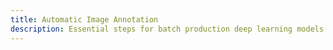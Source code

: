 ```yaml
---
title: Automatic Image Annotation
description: Essential steps for batch production deep learning models
---
```


